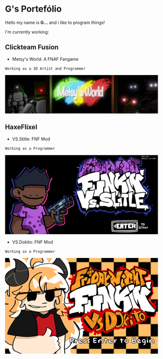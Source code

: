 # G's Portefólio

Hello my name is **G...** and i like to program things!

I'm currently working:

## Clickteam Fusion

   - Metsy's World: A FNAF Fangame

     
    Working as a 3D Artist and Programmer

  ![](art/1.png)

## HaxeFlixel

   - VS.Stitle: FNF Mod

     
    Working as a Programmer

  ![My Remote Image](art/3.png)

   - VS.Dokito: FNF Mod

     
    Working as a Programmer

  ![My Remote Image](art/2.png)
